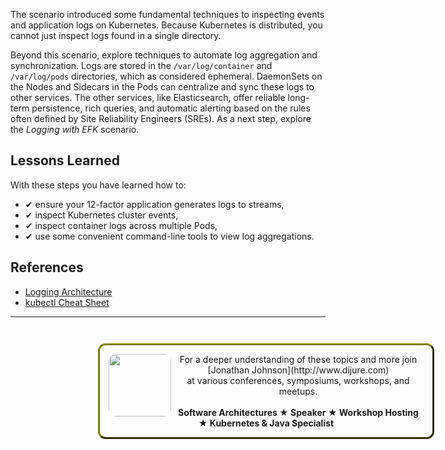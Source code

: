 The scenario introduced some fundamental techniques to inspecting events and application logs on Kubernetes. Because Kubernetes is distributed, you cannot just inspect logs found in a single directory.

 Beyond this scenario, explore techniques to automate log aggregation and synchronization. Logs are stored in the `/var/log/container` and `/var/log/pods` directories, which as considered ephemeral. DaemonSets on the Nodes and Sidecars in the Pods can centralize and sync these logs to other services. The other services, like Elasticsearch, offer reliable long-term persistence, rich queries, and automatic alerting based on the rules often defined by Site Reliability Engineers (SREs). As a next step, explore the _Logging with EFK_ scenario.

## Lessons Learned ##

With these steps you have learned how to:

- &#x2714; ensure your 12-factor application generates logs to streams,
- &#x2714; inspect Kubernetes cluster events,
- &#x2714; inspect container logs across multiple Pods,
- &#x2714; use some convenient command-line tools to view log aggregations.

## References ##

- [Logging Architecture](https://kubernetes.io/docs/concepts/cluster-administration/logging/#logging-at-the-node-level)
- [kubectl Cheat Sheet](https://kubernetes.io/docs/reference/kubectl/cheatsheet/#interacting-with-running-pods)

------
<p style="width: 100%; text-align: center; padding: 1em; margin: 3em; margin-left: 10em; margin-right: 10em; border-; 1px; border-color: olive;  border-radius: 12px; border-style:outset">
<img align="left" src="./assets/jonathan-johnson.jpg" width="100" style="border-radius: 12px">
For a deeper understanding of these topics and more join <br>[Jonathan Johnson](http://www.dijure.com)<br> at various conferences, symposiums, workshops, and meetups.
<br><br>
<b>Software Architectures ★ Speaker ★ Workshop Hosting ★ Kubernetes & Java Specialist</b>
</p>
